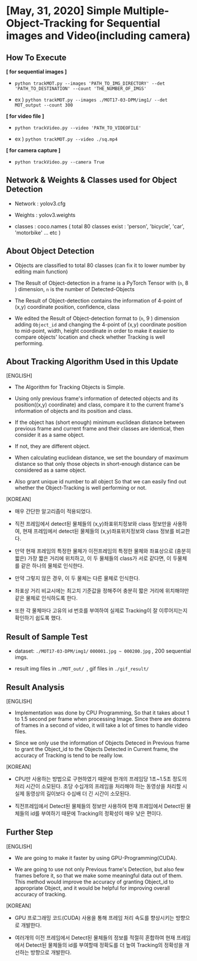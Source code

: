 [May, 31, 2020] Simple Multiple-Object-Tracking for Sequential images and Video(including camera)
=======

How To Execute
-------------------
**[ for sequential images ]**

- ```python trackMOT.py --images 'PATH_TO_IMG_DIRECTORY' --det 'PATH_TO_DESTINATION' --count 'THE_NUMBER_OF_IMGS'```

- ex )   ```python trackMOT.py --images ./MOT17-03-DPM/img1/ --det MOT_output --count 300```

**[ for video file ]**

- ```python trackVideo.py --video 'PATH_TO_VIDEOFILE'```

- ex ) ```python trackMOT.py --video ./sq.mp4```

**[ for camera capture ]**

- ```python trackVideo.py --camera True```


Network & Weights & Classes used for Object Detection
----------------

- Network : yolov3.cfg 

- Weights : yolov3.weights

- classes : coco.names ( total 80 classes exist : 'person', 'bicycle', 'car', 'motorbike' ... etc )


About Object Detection
---------------
- Objects are classified to total 80 classes (can fix it to lower number by editing main function)

- The Result of Object-detection in a frame is a PyTorch Tensor with (```n```, 8 ) dimension, ```n``` is the number of Detected-Objects

- The Result of Object-detection contains the information of 4-point of (x,y) coordinate position, confidence, class

- We edited the Result of Object-detection format to  (```n```, 9 ) dimension adding ```Object_id``` and changing the 4-point of (x,y) coordinate position to mid-point, width, height coordinate in order to make it easier to compare objects' location and check whether Tracking is well performing. 


About Tracking Algorithm Used in this Update
--------------

[ENGLISH]

- The Algorithm for Tracking Objects is Simple.

- Using only previous frame's information of detected objects and its position((x,y) coordinate) and class, compare it to the current frame's information of objects and its position and class.

- If the object has (short enough) minimum euclidean distance between previous frame and current frame and their classes are identical, then consider it as a same object.

- If not, they are different object.

- When calculating euclidean distance, we set the boundary of maximum distance so that only those objects in short-enough distance can be considered as a same object.

- Also grant unique id number to all object So that we can easily find out whether the Object-Tracking is well performing or not.


[KOREAN]

- 매우 간단한 알고리즘이 적용되었다.

- 직전 프레임에서 detect된 물체들의 (x,y)좌표위치정보와 class 정보만을 사용하여, 현재 프레임에서 detect된 물체들의 (x,y)좌표위치정보와 class 정보를 비교한다.

- 만약 현재 프레임의 특정한 물체가 이전프레임의 특정한 물체와 좌표상으로 (충분히 짧은) 가장 짧은 거리에 위치하고, 이 두 물체들의 class가 서로 같다면, 이 두물체를 같은 하나의 물체로 인식한다.

- 만약 그렇지 않은 경우, 이 두 물체는 다른 물체로 인식한다.

- 좌표상 거리 비교시에는 최고치 기준값을 정해주어 충분히 짧은 거리에 위치해야만 같은 물체로 인식하도록 한다.

- 또한 각 물체마다 고유의 id 번호를 부여하여 실제로 Tracking이 잘 이루어지는지 확인하기 쉽도록 했다.



Result of Sample Test
----------------

- dataset: ```./MOT17-03-DPM/img1/```    ```000001.jpg ~ 000200.jpg``` , 200 sequential imgs.

- result img files  in ```./MOT_out/ ```,  gif files in ```./gif_result/ ```



Result Analysis
-------------

[ENGLISH]

- Implementation was done by CPU Programming, So that it takes about 1 to 1.5 second per frame when processing Image. Since there are dozens of frames in a second of video, it will take a lot of times to handle video files.

- Since we only use the information of Objects Deteced in Previous frame to grant the Object_id to the Objects Detected in Current frame, the accuracy of Tracking is tend to be really low. 

[KOREAN]

- CPU만 사용하는 방법으로 구현하였기 때문에 한개의 프레임당 1초~1.5초 정도의 처리 시간이 소모된다. 초당 수십개의 프레임을 처리해야 하는 동영상을 처리할 시 실제 동영상의 길이보다 수십배 더 긴 시간이 소모된다. 

- 직전프레임에서 Detect된 물체들의 정보만 사용하여 현재 프레임에서 Detect된 물체들의 id를 부여하기 때문에 Tracking의 정확성이 매우 낮은 편이다.


Further Step
-------------

[ENGLISH]

- We are going to make it faster by using GPU-Programming(CUDA).

- We are going to use not only Previous frame's Detection, but also few frames before it, so that we make some meaningful data out of them. This method would improve the accuracy of granting Object_id to appropriate Object, and it would be helpful for improving overall accuracy of tracking.

[KOREAN]

- GPU 프로그래밍 코드(CUDA) 사용을 통해 프레임 처리 속도를 향상시키는 방향으로 개발한다.

- 여러개의 이전 프레임에서 Detect된 물체들의 정보를 적절히 혼합하여 현재 프레임에서 Detect된 물체들의 id를 부여할때 정확도를 더 높여 Tracking의 정확성을 개선하는 방향으로 개발한다.






